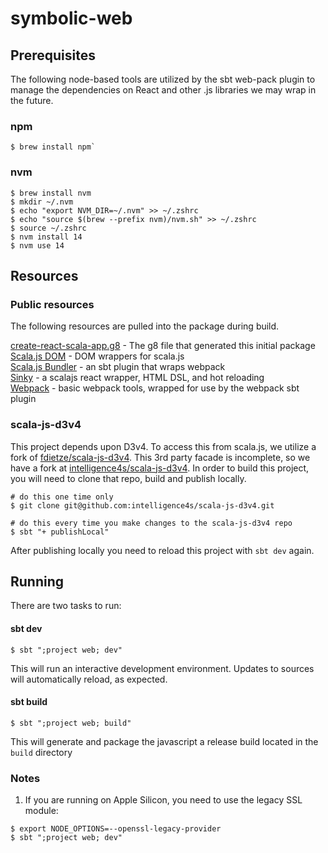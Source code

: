 # symbolic-web
## Prerequisites
The following node-based tools are utilized by the sbt web-pack plugin to manage the dependencies
on React and other .js libraries we may wrap in the future.
### npm
```
$ brew install npm`
```
### nvm 
```
$ brew install nvm
$ mkdir ~/.nvm
$ echo "export NVM_DIR=~/.nvm" >> ~/.zshrc
$ echo "source $(brew --prefix nvm)/nvm.sh" >> ~/.zshrc
$ source ~/.zshrc
$ nvm install 14
$ nvm use 14
```

## Resources

### Public resources
The following resources are pulled into the package during build.

[create-react-scala-app.g8](https://github.com/shadaj/create-react-scala-app.g8) - The g8 file that generated this initial package<br>
[Scala.js DOM](https://github.com/scala-js/scala-js-dom) - DOM wrappers for scala.js<br>
[Scala.js Bundler](https://github.com/scalacenter/scalajs-bundler) - an sbt plugin that wraps webpack <br>
[Sinky](slinky.dev) - a scalajs react wrapper, HTML DSL, and hot reloading<br>
[Webpack](https://webpack.js.org/) - basic webpack tools, wrapped for use by the webpack sbt plugin

### scala-js-d3v4

This project depends upon D3v4. To access this from scala.js, we utilize a fork of [fdietze/scala-js-d3v4](https://github.com/fdietze/scala-js-d3v4). 
This 3rd party facade is incomplete, so we have a fork at [intelligence4s/scala-js-d3v4](https://github.com/intelligence4s/scala-js-d3v4). In order to 
build this project, you will need to clone that repo, build and publish locally.

```
# do this one time only
$ git clone git@github.com:intelligence4s/scala-js-d3v4.git

# do this every time you make changes to the scala-js-d3v4 repo
$ sbt "+ publishLocal"
```

After publishing locally you need to reload this project with `sbt dev` again.

## Running

There are two tasks to run: 

#### sbt dev
```
$ sbt ";project web; dev" 
```
This will run an interactive development environment. Updates to sources will automatically 
reload, as expected.

#### sbt build
```
$ sbt ";project web; build" 
```
This will generate and package the javascript a release build located in the `build`
directory

### Notes
1. If you are running on Apple Silicon, you need to use the legacy SSL module:
```
$ export NODE_OPTIONS=--openssl-legacy-provider
$ sbt ";project web; dev"
```
